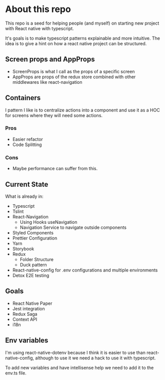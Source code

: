 # About this repo

This repo is a seed for helping people (and myself) on starting new project with React native with typescript.

It's goals is to make typescript patterns explainable and more intuitive. The idea is to give a hint on how a react native project can be structured.

## Screen props and AppProps

- ScreenProps is what I call as the props of a specific screen
- AppProps are props of the redux store combined with other middlewares like react-navigation

## Containers

I pattern I like is to centralize actions into a component and use it as a HOC for screens where they will need some actions.

### Pros

- Easier refactor
- Code Splitting

### Cons

- Maybe performance can suffer from this.

## Current State

What is already in:

- Typescript
- Tslint
- React-Navigation
  - Using Hooks useNavigation
  - Navigation Service to navigate outside components
- Styled Components
- Prettier Configuration
- Yarn
- Storybook
- Redux
  - Folder Structure
  - Duck pattern
- React-native-config for .env configurations and multiple environments
- Detox E2E testing

## Goals

- React Native Paper
- Jest integration
- Redux Saga
- Context API
- i18n

## Env variables

I'm using react-native-dotenv because I think it is easier to use than react-native-config, although to use it we need a hack to use it with typescript.

To add new variables and have intellisense help we need to add it to the env.ts file.
